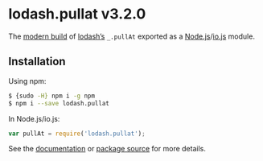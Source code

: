 # lodash.pullat v3.2.0

The [modern build](https://github.com/lodash/lodash/wiki/Build-Differences) of [lodash’s](https://lodash.com/) `_.pullAt` exported as a [Node.js](http://nodejs.org/)/[io.js](https://iojs.org/) module.

## Installation

Using npm:

```bash
$ {sudo -H} npm i -g npm
$ npm i --save lodash.pullat
```

In Node.js/io.js:

```js
var pullAt = require('lodash.pullat');
```

See the [documentation](https://lodash.com/docs#pullAt) or [package source](https://github.com/lodash/lodash/blob/3.2.0-npm-packages/lodash.pullat) for more details.
